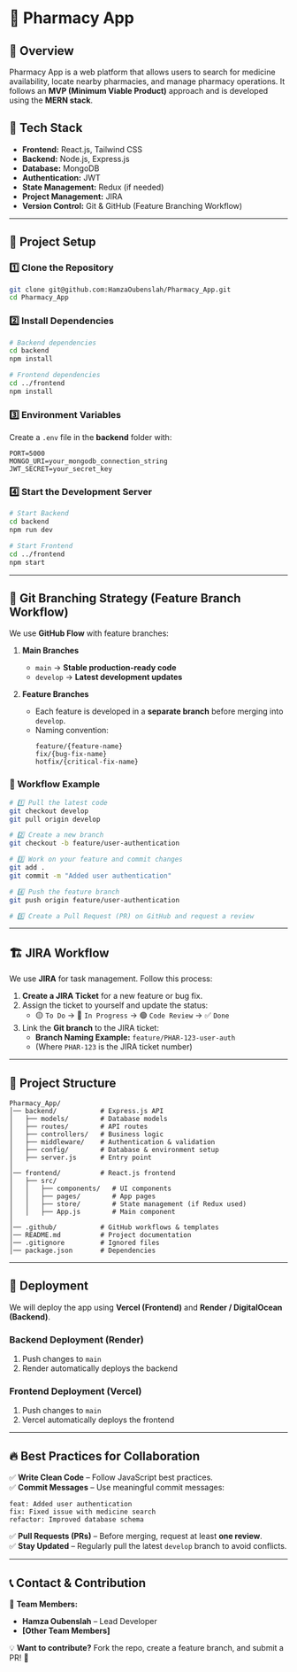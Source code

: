 # 🏥 Pharmacy App

## 📌 Overview
Pharmacy App is a web platform that allows users to search for medicine availability, locate nearby pharmacies, and manage pharmacy operations. It follows an **MVP (Minimum Viable Product)** approach and is developed using the **MERN stack**.

## 🚀 Tech Stack
- **Frontend:** React.js, Tailwind CSS
- **Backend:** Node.js, Express.js
- **Database:** MongoDB
- **Authentication:** JWT
- **State Management:** Redux (if needed)
- **Project Management:** JIRA
- **Version Control:** Git & GitHub (Feature Branching Workflow)

---

## 🔧 Project Setup

### **1️⃣ Clone the Repository**
```bash
git clone git@github.com:HamzaOubenslah/Pharmacy_App.git
cd Pharmacy_App
```

### **2️⃣ Install Dependencies**
```bash
# Backend dependencies
cd backend
npm install

# Frontend dependencies
cd ../frontend
npm install
```

### **3️⃣ Environment Variables**
Create a `.env` file in the **backend** folder with:
```
PORT=5000
MONGO_URI=your_mongodb_connection_string
JWT_SECRET=your_secret_key
```

### **4️⃣ Start the Development Server**
```bash
# Start Backend
cd backend
npm run dev

# Start Frontend
cd ../frontend
npm start
```

---

## 🌲 Git Branching Strategy (Feature Branch Workflow)
We use **GitHub Flow** with feature branches:

1. **Main Branches**
   - `main` → **Stable production-ready code**
   - `develop` → **Latest development updates**

2. **Feature Branches**
   - Each feature is developed in a **separate branch** before merging into `develop`.
   - Naming convention:  
     ```
     feature/{feature-name}
     fix/{bug-fix-name}
     hotfix/{critical-fix-name}
     ```

### **🚀 Workflow Example**
```bash
# 1️⃣ Pull the latest code
git checkout develop
git pull origin develop

# 2️⃣ Create a new branch
git checkout -b feature/user-authentication

# 3️⃣ Work on your feature and commit changes
git add .
git commit -m "Added user authentication"

# 4️⃣ Push the feature branch
git push origin feature/user-authentication

# 5️⃣ Create a Pull Request (PR) on GitHub and request a review
```

---

## 🏗️ JIRA Workflow  
We use **JIRA** for task management. Follow this process:

1. **Create a JIRA Ticket** for a new feature or bug fix.
2. Assign the ticket to yourself and update the status:
   - 🟡 `To Do` → 🔵 `In Progress` → 🟢 `Code Review` → ✅ `Done`
3. Link the **Git branch** to the JIRA ticket:
   - **Branch Naming Example:** `feature/PHAR-123-user-auth`
   - (Where `PHAR-123` is the JIRA ticket number)

---

## 📁 Project Structure

```
Pharmacy_App/
│── backend/           # Express.js API
│   ├── models/        # Database models
│   ├── routes/        # API routes
│   ├── controllers/   # Business logic
│   ├── middleware/    # Authentication & validation
│   ├── config/        # Database & environment setup
│   ├── server.js      # Entry point
│
│── frontend/          # React.js frontend
│   ├── src/
│   │   ├── components/   # UI components
│   │   ├── pages/        # App pages
│   │   ├── store/        # State management (if Redux used)
│   │   ├── App.js        # Main component
│
│── .github/           # GitHub workflows & templates
│── README.md          # Project documentation
│── .gitignore         # Ignored files
│── package.json       # Dependencies
```

---

## 🚀 Deployment
We will deploy the app using **Vercel (Frontend)** and **Render / DigitalOcean (Backend)**.

### **Backend Deployment (Render)**
1. Push changes to `main`
2. Render automatically deploys the backend

### **Frontend Deployment (Vercel)**
1. Push changes to `main`
2. Vercel automatically deploys the frontend

---

## 🔥 Best Practices for Collaboration
✅ **Write Clean Code** – Follow JavaScript best practices.  
✅ **Commit Messages** – Use meaningful commit messages:  
   ```
   feat: Added user authentication
   fix: Fixed issue with medicine search
   refactor: Improved database schema
   ```
✅ **Pull Requests (PRs)** – Before merging, request at least **one review**.  
✅ **Stay Updated** – Regularly pull the latest `develop` branch to avoid conflicts.  

---

## 📞 Contact & Contribution
👥 **Team Members:**
- **Hamza Oubenslah** – Lead Developer
- **[Other Team Members]**  

💡 **Want to contribute?** Fork the repo, create a feature branch, and submit a PR! 🚀
